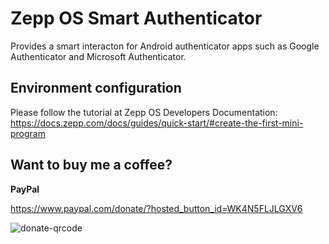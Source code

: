 # Zepp OS Smart Authenticator
Provides a smart interacton for Android authenticator apps such as Google Authenticator and Microsoft Authenticator.

## Environment configuration
Please follow the tutorial at Zepp OS Developers Documentation:
https://docs.zepp.com/docs/guides/quick-start/#create-the-first-mini-program


## Want to buy me a coffee?
**PayPal** 

https://www.paypal.com/donate/?hosted_button_id=WK4N5FLJLGXV6

![donate-qrcode](https://user-images.githubusercontent.com/119167302/204150571-a26e5199-cf71-49b3-b700-112ef0789f1e.png)
